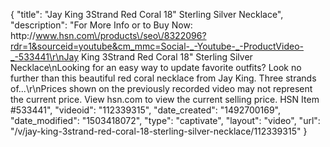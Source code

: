 {
    "title": "Jay King 3Strand Red Coral 18\" Sterling Silver Necklace",
    "description": "For More Info or to Buy Now: http:\/\/www.hsn.com\/products\/seo\/8322096?rdr=1&sourceid=youtube&cm_mmc=Social-_-Youtube-_-ProductVideo-_-533441\r\nJay King 3Strand Red Coral 18\" Sterling Silver Necklace\nLooking for an easy way to update favorite outfits? Look no further than this beautiful red coral necklace from Jay King. Three strands of...\r\nPrices shown on the previously recorded video may not represent the current price.  View hsn.com to view the current selling price. HSN Item #533441",
    "videoid": "112339315",
    "date_created": "1492700169",
    "date_modified": "1503418072",
    "type": "captivate",
    "layout": "video",
    "url": "\/v\/jay-king-3strand-red-coral-18-sterling-silver-necklace\/112339315"
}